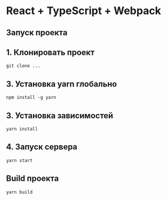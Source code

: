 # React + TypeScript + Webpack

## Запуск проекта

## 1. Клонировать проект

```bach
git clone ...
```

## 3. Установка yarn глобально

```bach
npm install -g yarn
```

## 3. Установка зависимостей

```bach
yarn install
```

## 4. Запуск сервера

```bach
yarn start
```

## Build проекта

```bach
yarn build
```

